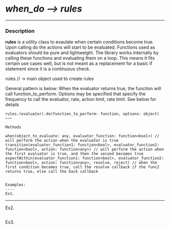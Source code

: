 # *when_do --> rules* #
------------

### Description ###
**rules** is a utility class to evaulate when certain conditions become true.
Upon calling do the actions will start to be evaluated.  Functions used as evaluators should be pure and lightweight.
The library works internally by calling these functions and evaluating them on a loop. This means it fits certain use
cases well, but is not meant as a replacement for a basic if statement since it is a continuous check.

rules // -> main object used to create rules

General pattern is below:
When the evaluator returns true, the function will call function_to_perform.
Options may be specified that specify the frequency to call the evaluator, rate, action limit, rate limit.  See below for details

~~~~
rules.(evaluator).do(function_to_perform: function, options: object)
~~~

Methods

~~~~
    when(object_to_evaluate: any, evaluator_function: function<bool>) // will perform the action when the evaluator is true
    transition(evaluator_function1: function<bool>, evaluator_function2: function<bool>, action: function<any>) // will perform the action when the first evaluator is true, and then the second becomes true
    expectWithin(evaluator_function1: function<bool>, evaluator_function2: function<bool>, action: function<any>, resolve, reject) // when the first condition becomes true, call the resolve callback if the func2 returns true, else call the back callback
~~~~

Examples:
----
Ex1.
~~~~

----
Ex2.
~~~~
~~~~


Ex3.
~~~~

~~~~
